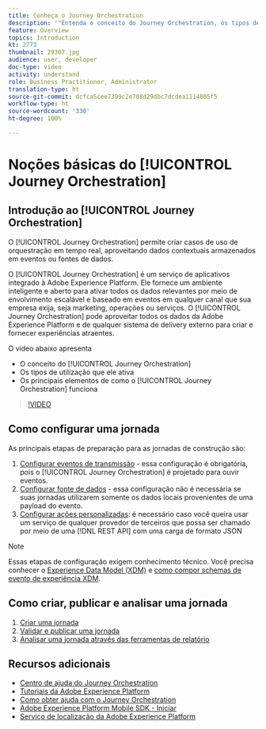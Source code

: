 ```yaml
---
title: Conheça o Journey Orchestration
description: '"Entenda o conceito do Journey Orchestration, os tipos de casos de uso que ele permite e os elementos-chave do seu funcionamento."'
feature: Overview
topics: Introduction
kt: 2773
thumbnail: 29307.jpg
audience: user, developer
doc-type: video
activity: understand
role: Business Practitioner, Administrator
translation-type: ht
source-git-commit: dcfca5cee7399c2e708d29dbc7dcdea1114805f5
workflow-type: ht
source-wordcount: '330'
ht-degree: 100%

---
```



# Noções básicas do [!UICONTROL Journey Orchestration]

## Introdução ao [!UICONTROL Journey Orchestration]

O [!UICONTROL Journey Orchestration] permite criar casos de uso de orquestração em tempo real, aproveitando dados contextuais armazenados em eventos ou fontes de dados.

O [!UICONTROL Journey Orchestration] é um serviço de aplicativos integrado à Adobe Experience Platform. Ele fornece um ambiente inteligente e aberto para ativar todos os dados relevantes por meio de envolvimento escalável e baseado em eventos em qualquer canal que sua empresa exija, seja marketing, operações ou serviços. O [!UICONTROL Journey Orchestration] pode aproveitar todos os dados da Adobe Experience Platform e de qualquer sistema de delivery externo para criar e fornecer experiências atraentes.

O vídeo abaixo apresenta

* O conceito do [!UICONTROL Journey Orchestration]
* Os tipos de utilização que ele ativa
* Os principais elementos de como o [!UICONTROL Journey Orchestration] funciona

>[!VIDEO](https://video.tv.adobe.com/v/29307?quality=12)

## Como configurar uma jornada

As principais etapas de preparação para as jornadas de construção são:

1. [Configurar eventos de transmissão](/help/configuring-journey-orchestration/configure-streaming-events.md) - essa configuração é obrigatória, pois o [!UICONTROL Journey Orchestration] é projetado para ouvir eventos.
1. [Configurar fonte de dados](/help/configuring-journey-orchestration/configure-data-sources.md) - essa configuração não é necessária se suas jornadas utilizarem somente os dados locais provenientes de uma payload do evento.
1. [Configurar ações personalizadas](/help/configuring-journey-orchestration/configure-actions.md): é necessário caso você queira usar um serviço de qualquer provedor de terceiros que possa ser chamado por meio de uma [!DNL REST API] com uma carga de formato JSON

>[!NOTE]
>
>Essas etapas de configuração exigem conhecimento técnico. Você precisa conhecer o [Experience Data Model (XDM)](https://docs.adobe.com/content/help/pt-BR/platform-learn/tutorials/schemas/understanding-the-xdm-system-and-experience-data-model.html) e [como compor schemas de evento de experiência XDM](https://docs.adobe.com/content/help/pt-BR/platform-learn/tutorials/schemas/create-your-first-schema-with-out-of-the-box-components.html).

## Como criar, publicar e analisar uma jornada

1. [Criar uma jornada](/help/building-a-journey/creating-a-journey.md)
1. [Validar e publicar uma jornada](/help/validate-and-publish-a-journey.md)
1. [Analisar uma jornada através das ferramentas de relatório](/help/analyze-a-journey-via-reporting-tools.md)

## Recursos adicionais

* [Centro de ajuda do Journey Orchestration](https://docs.adobe.com/content/help/pt-BR/journeys/using/journey-orchestration-home.html)
* [Tutoriais da Adobe Experience Platform](https://docs.adobe.com/content/help/pt-BR/platform-learn/tutorials/overview.html)
* [Como obter ajuda com o Journey Orchestration](/help/understanding-journey-orchestration.md)
* [Adobe Experience Platform Mobile SDK - Iniciar](https://docs.adobe.com/content/help/pt-BR/core-services-learn/tutorials/launch-mobile/understanding-the-mobile-sdks.html)
* [Serviço de localização da Adobe Experience Platform](https://docs.adobe.com/content/help/pt-BR/places/using/home.html)
